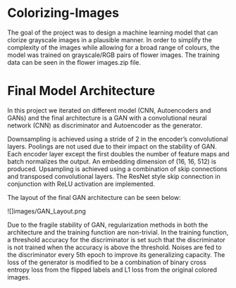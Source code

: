 # Colorizing-Images

The goal of the project was to design a machine learning model that can clorize grayscale images in a plausible manner. In order to simplify the complexity of the images while allowing for a broad range of colours, the model was trained on grayscale/RGB pairs of flower images. The training data can be seen in the flower images.zip file.

# Final Model Architecture

In this project we iterated on different model (CNN, Autoencoders and GANs) and the final architecture is a GAN with a convolutional neural network (CNN) as discriminator and Autoencoder as the generator. 

Downsampling is achieved using a stride of 2 in the encoder’s convolutional layers. Poolings are not used due to their impact on the stability of GAN. Each encoder layer except the first doubles the number of feature maps and batch normalizes the output. An embedding dimension of (16, 16, 512) is produced. Upsampling is achieved using a combination of skip connections and transposed convolutional layers. The ResNet style skip connection in conjunction with ReLU activation are implemented.

The layout of the final GAN architecture can be seen below:

![]images/GAN_Layout.png


Due to the fragile stability of GAN, regularization methods in both the architecture and the training function are non-trivial. In the training function, a threshold accuracy for the discriminator is set such that the discriminator is not trained when the accuracy is above the threshold. Noises are fed to the discriminator every 5th epoch to improve its generalizing capacity. The loss of the generator is modified to be a combination of binary cross entropy loss from the flipped labels and L1 loss from the original colored images.

